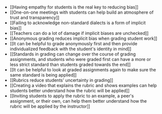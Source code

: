 - [[Having empathy for students is the real key to reducing bias]]
- [[One-on-one meetings with students can help build an atmosphere of trust and transparency]]
- [[Failing to acknowledge non-standard dialects is a form of implicit bias]]
- [[Teachers can do a lot of damage if implicit biases are unchecked]]
- [[Anonymous grading reduces implicit bias when grading student work]]
- [[It can be helpful to grade anonymously first and then provide individualized feedback with the student's identity in mind]]
- [[Standards in grading can change over the course of grading assignments, and students who were graded first can have a more or less strict standard than students graded towards the end]]
- [[It can be helpful to look at graded assignments again to make sure the same standard is being applied]]
- [[Rubrics reduce students' uncertainty in grading]]
- [[Creating a video that explains the rubric and shows examples can help students better understand how the rubric will be applied]]
- [[Inviting students to apply the rubric to an example, a peer's assignment, or their own, can help them better understand how the rubric will be applied by the instructor]]